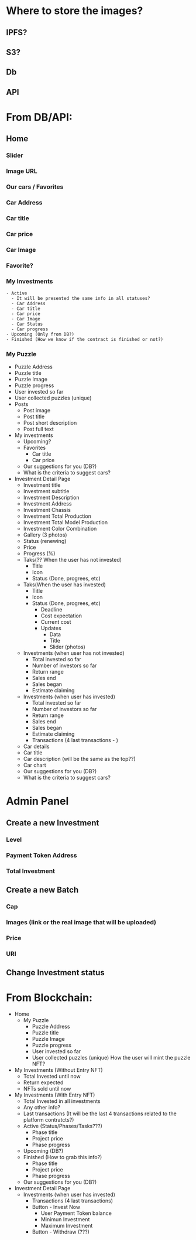# Where to store the images?

## IPFS?

## S3?

## Db

## API

# From DB/API:

## Home

### Slider

### Image URL

### Our cars / Favorites

### Car Address

### Car title

### Car price

### Car Image

### Favorite?

### My Investments

    - Active
      - It will be presented the same info in all statuses?
      - Car Address
      - Car title
      - Car price
      - Car Image
      - Car Status
      - Car progress
    - Upcoming (Only from DB?)
    - Finished (How we know if the contract is finished or not?)

### My Puzzle

- Puzzle Address
- Puzzle title
- Puzzle Image
- Puzzle progress
- User invested so far
- User collected puzzles (unique)
- Posts
  - Post image
  - Post title
  - Post short description
  - Post full text
- My investments
  - Upcoming?
  - Favorites
    - Car title
    - Car price
  - Our suggestions for you (DB?)
  - What is the criteria to suggest cars?
- Investment Detail Page
  - Investment title
  - Investment subtitle
  - Investment Description
  - Investment Address
  - Investment Chassis
  - Investment Total Production
  - Investment Total Model Production
  - Investment Color Combination
  - Gallery (3 photos)
  - Status (renewing)
  - Price
  - Progress (%)
  - Taks(?? When the user has not invested)
    - Title
    - Icon
    - Status (Done, progrees, etc)
  - Taks(When the user has invested)
    - Title
    - Icon
    - Status (Done, progrees, etc)
      - Deadline
      - Cost expectation
      - Current cost
      - Updates
        - Data
        - Title
        - Slider (photos)
  - Investments (when user has not invested)
    - Total invested so far
    - Number of investors so far
    - Return range
    - Sales end
    - Sales began
    - Estimate claiming
  - Investments (when user has invested)
    - Total invested so far
    - Number of investors so far
    - Return range
    - Sales end
    - Sales began
    - Estimate claiming
    - Transactions (4 last transactions - )
  - Car details
  - Car title
  - Car description (will be the same as the top??)
  - Car chart
  - Our suggestions for you (DB?)
  - What is the criteria to suggest cars?

# Admin Panel

## Create a new Investment

### Level

### Payment Token Address

### Total Investment

## Create a new Batch

### Cap

### Images (link or the real image that will be uploaded)

### Price

### URI

## Change Investment status

# From Blockchain:

- Home
  - My Puzzle
    - Puzzle Address
    - Puzzle title
    - Puzzle Image
    - Puzzle progress
    - User invested so far
    - User collected puzzles (unique)
      How the user will mint the puzzle NFT?
- My Investments (Without Entry NFT)
  - Total Invested until now
  - Return expected
  - NFTs sold until now
- My Investments (With Entry NFT)
  - Total Invested in all investments
  - Any other info?
  - Last transactions (It will be the last 4 transactions related to the platform contratcts?)
  - Active (Status/Phases/Tasks???)
    - Phase title
    - Project price
    - Phase progress
  - Upcoming (DB?)
  - Finished (How to grab this info?)
    - Phase title
    - Project price
    - Phase progress
  - Our suggestions for you (DB?)
- Investment Detail Page
  - Investments (when user has invested)
    - Transactions (4 last transactions)
    - Button - Invest Now
      - User Payment Token balance
      - Minimun Investment
      - Maximum Investment
    - Button - Withdraw (???)
